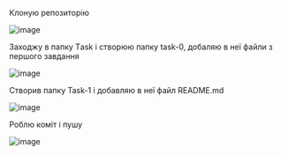 Клоную репозиторію

![image](https://user-images.githubusercontent.com/86048678/122917528-cf1f6c00-d366-11eb-995d-67c29c202e2b.png)

Заходжу в папку Тask і створюю папку task-0, добаляю в неї файли з першого завдання

![image](https://user-images.githubusercontent.com/86048678/122917866-2a515e80-d367-11eb-84c4-a60c0d380181.png)

Створив папку Task-1 і добавляю в неї файл README.md

![image](https://user-images.githubusercontent.com/86048678/122921180-de081d80-d36a-11eb-8651-affd8e6fe640.png)

Роблю коміт і пушу

![image](https://user-images.githubusercontent.com/86048678/122921306-fed07300-d36a-11eb-822a-3ec6b2194695.png)




